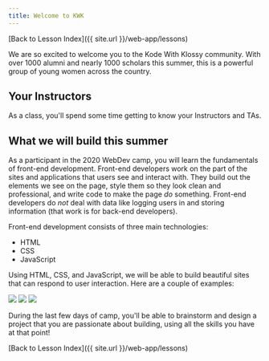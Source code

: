 ```yaml
---
title: Welcome to KWK
---
```


[Back to Lesson Index]({{ site.url }}/web-app/lessons)

We are so excited to welcome you to the Kode With Klossy community. With over 1000 alumni and nearly 1000 scholars this summer, this is a powerful group of young women across the country.

## Your Instructors

As a class, you'll spend some time getting to know your Instructors and TAs.

## What we will build this summer

As a participant in the 2020 WebDev camp, you will learn the fundamentals of front-end development. Front-end developers work on the part of the sites and applications that users see and interact with. They build out the elements we see on the page, style them so they look clean and professional, and write code to make the page _do_ something. Front-end developers do _not_ deal with data like logging users in and storing information (that work is for back-end developers).

Front-end development consists of three main technologies:

- HTML
- CSS
- JavaScript

Using HTML, CSS, and JavaScript, we will be able to build beautiful sites that can respond to user interaction. Here are a couple of examples:

<a target="blank" href="https://ameseee.github.io/photo-gallery-example/"><img class="medium" src="./assets/photo-gallery.png"></a>
<a target="blank" href="https://turingschool.github.io/inspire-me-js/"><img class="extra-small" src="./assets/inspire-me.png"></a>
<a target="blank" href="https://turingschool.github.io/hedgehog-js/"><img class="medium" src="./assets/hedgehog-party.png"></a>

During the last few days of camp, you'll be able to brainstorm and design a project that you are passionate about building, using all the skills you have at that point!

[Back to Lesson Index]({{ site.url }}/web-app/lessons)
